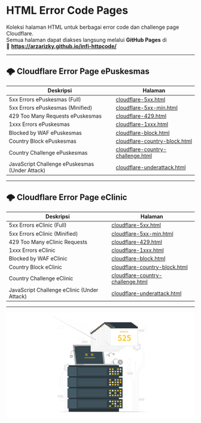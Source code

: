 # HTML Error Code Pages

Koleksi halaman HTML untuk berbagai error code dan challenge page Cloudflare.  
Semua halaman dapat diakses langsung melalui **GitHub Pages** di  
🔗 **https://arzarizky.github.io/infi-httpcode/**

---

## 🌩️ Cloudflare Error Page ePuskesmas

| Deskripsi | Halaman |
|----------|---------|
| 5xx Errors ePuskesmas (Full) | [cloudflare-5xx.html](https://infi-arzarizky.github.io/infi-httpcode/epuskesmas/cloudflare-5xx.html) |
| 5xx Errors ePuskesmas (Minified) | [cloudflare-5xx-min.html](https://infi-arzarizky.github.io/infi-httpcode/epuskesmas/cloudflare-5xx-min.html) |
| 429 Too Many Requests ePuskesmas | [cloudflare-429.html](https://infi-arzarizky.github.io/infi-httpcode/epuskesmas/cloudflare-429.html) |
| 1xxx Errors ePuskesmas | [cloudflare-1xxx.html](https://infi-arzarizky.github.io/infi-httpcode/epuskesmas/cloudflare-1xxx.html) |
| Blocked by WAF ePuskesmas | [cloudflare-block.html](https://infi-arzarizky.github.io/infi-httpcode/epuskesmas/cloudflare-block.html) |
| Country Block ePuskesmas | [cloudflare-country-block.html](https://infi-arzarizky.github.io/infi-httpcode/epuskesmas/cloudflare-country-block.html) |
| Country Challenge ePuskesmas | [cloudflare-country-challenge.html](https://infi-arzarizky.github.io/infi-httpcode/epuskesmas/cloudflare-country-challenge.html) |
| JavaScript Challenge ePuskesmas (Under Attack) | [cloudflare-underattack.html](https://infi-arzarizky.github.io/infi-httpcode/epuskesmas/cloudflare-underattack.html) |

---

## 🌩️ Cloudflare Error Page eClinic

| Deskripsi | Halaman |
|----------|---------|
| 5xx Errors eClinic (Full) | [cloudflare-5xx.html](https://infi-arzarizky.github.io/infi-httpcode/eclinic/cloudflare-5xx.html) |
| 5xx Errors eClinic (Minified) | [cloudflare-5xx-min.html](https://infi-arzarizky.github.io/infi-httpcode/eclinic/cloudflare-5xx-min.html) |
| 429 Too Many eClinic Requests | [cloudflare-429.html](https://infi-arzarizky.github.io/infi-httpcode/eclinic/cloudflare-429.html) |
| 1xxx Errors eClinic | [cloudflare-1xxx.html](https://infi-arzarizky.github.io/infi-httpcode/eclinic/cloudflare-1xxx.html) |
| Blocked by WAF eClinic | [cloudflare-block.html](https://infi-arzarizky.github.io/infi-httpcode/eclinic/cloudflare-block.html) |
| Country Block eClinic | [cloudflare-country-block.html](https://infi-arzarizky.github.io/infi-httpcode/eclinic/cloudflare-country-block.html) |
| Country Challenge eClinic | [cloudflare-country-challenge.html](https://infi-arzarizky.github.io/infi-httpcode/eclinic/cloudflare-country-challenge.html) |
| JavaScript Challenge eClinic (Under Attack) | [cloudflare-underattack.html](https://infi-arzarizky.github.io/infi-httpcode/eclinic/cloudflare-underattack.html) |

---

![Preview](./preview.webp)

